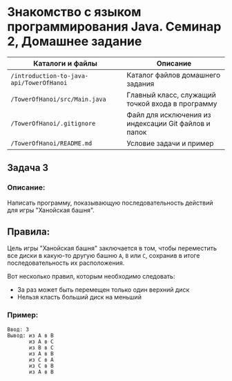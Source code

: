 # Знакомство с языком программирования Java. Семинар 2, Домашнее задание

Каталоги и файлы                         | Описание
-----------------------------------------|-----------------------------------------------------
`/introduction-to-java-api/TowerOfHanoi` | Каталог файлов домашнего задания
`/TowerOfHanoi/src/Main.java`            | Главный класс, служащий точкой входа в программу
`/TowerOfHanoi/.gitignore`               | Файл для исключения из индексации Git файлов и папок
`/TowerOfHanoi/README.md`                | Условие задачи и пример

## Задача 3

### Описание:

Написать программу, показывающую последовательность действий для игры "Ханойская башня".

## Правила:

Цель игры "Ханойская башня" заключается в том, чтобы переместить все диски в какую-то другую башню `A`, `B` или `C`, сохранив в итоге последовательность их расположения.

Вот несколько правил, которым необходимо следовать:
- За раз может быть перемещен только один верхний диск
- Нельзя класть больший диск на меньший

### Пример:

```
Ввод: 3
Вывод: из A в B
       из A в C
       из B в C
       из A в B
       из C в A
       из C в B
       из A в B
```

